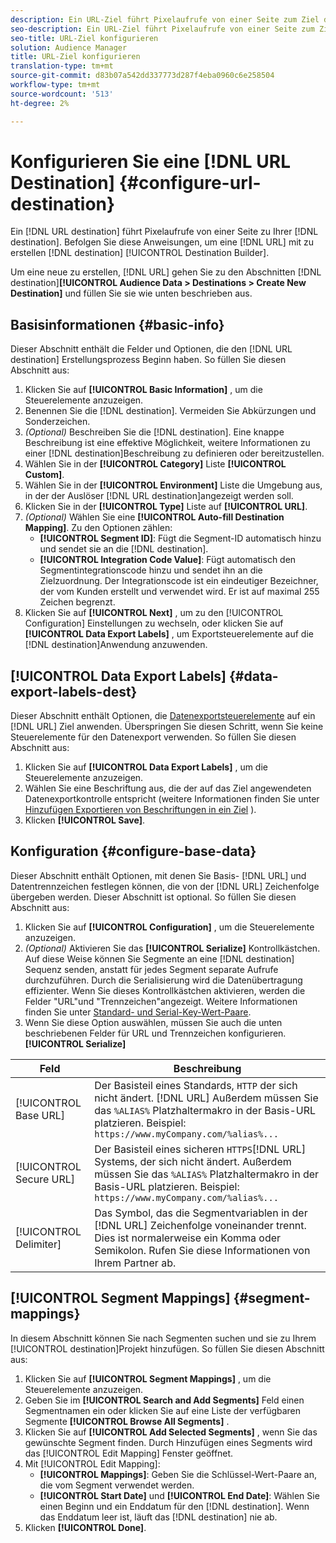```yaml
---
description: Ein URL-Ziel führt Pixelaufrufe von einer Seite zum Ziel durch. Befolgen Sie diese Anweisungen, um ein URL-Ziel mit dem Destination Builder zu erstellen.
seo-description: Ein URL-Ziel führt Pixelaufrufe von einer Seite zum Ziel durch. Befolgen Sie diese Anweisungen, um ein URL-Ziel mit dem Destination Builder zu erstellen.
seo-title: URL-Ziel konfigurieren
solution: Audience Manager
title: URL-Ziel konfigurieren
translation-type: tm+mt
source-git-commit: d83b07a542dd337773d287f4eba0960c6e258504
workflow-type: tm+mt
source-wordcount: '513'
ht-degree: 2%

---
```




# Konfigurieren Sie eine [!DNL URL Destination] {#configure-url-destination}

Ein [!DNL URL destination] führt Pixelaufrufe von einer Seite zu Ihrer [!DNL destination]. Befolgen Sie diese Anweisungen, um eine [!DNL URL] mit zu erstellen [!DNL destination] [!UICONTROL Destination Builder].

<!-- create-url-destination.xml -->

Um eine neue zu erstellen, [!DNL URL] gehen Sie zu den Abschnitten [!DNL destination]**[!UICONTROL Audience Data > Destinations > Create New Destination]** und füllen Sie sie wie unten beschrieben aus.

## Basisinformationen {#basic-info}

Dieser Abschnitt enthält die Felder und Optionen, die den [!DNL URL destination] Erstellungsprozess Beginn haben. So füllen Sie diesen Abschnitt aus:

1. Klicken Sie auf **[!UICONTROL Basic Information]** , um die Steuerelemente anzuzeigen.
2. Benennen Sie die [!DNL destination]. Vermeiden Sie Abkürzungen und Sonderzeichen.
3. *(Optional)* Beschreiben Sie die [!DNL destination]. Eine knappe Beschreibung ist eine effektive Möglichkeit, weitere Informationen zu einer [!DNL destination]Beschreibung zu definieren oder bereitzustellen.
4. Wählen Sie in der **[!UICONTROL Category]** Liste **[!UICONTROL Custom]**.
5. Wählen Sie in der **[!UICONTROL Environment]** Liste die Umgebung aus, in der der Auslöser [!DNL URL destination]angezeigt werden soll.
6. Klicken Sie in der **[!UICONTROL Type]** Liste auf **[!UICONTROL URL]**.
7. *(Optional)* Wählen Sie eine **[!UICONTROL Auto-fill Destination Mapping]**. Zu den Optionen zählen:
   * **[!UICONTROL Segment ID]**: Fügt die Segment-ID automatisch hinzu und sendet sie an die [!DNL destination].
   * **[!UICONTROL Integration Code Value]**: Fügt automatisch den Segmentintegrationscode hinzu und sendet ihn an die Zielzuordnung. Der Integrationscode ist ein eindeutiger Bezeichner, der vom Kunden erstellt und verwendet wird. Er ist auf maximal 255 Zeichen begrenzt.
8. Klicken Sie auf **[!UICONTROL Next]** , um zu den [!UICONTROL Configuration] Einstellungen zu wechseln, oder klicken Sie auf **[!UICONTROL Data Export Labels]** , um Exportsteuerelemente auf die [!DNL destination]Anwendung anzuwenden.

## [!UICONTROL Data Export Labels] {#data-export-labels-dest}

Dieser Abschnitt enthält Optionen, die [Datenexportsteuerelemente](../../features/data-export-controls.md) auf ein [!DNL URL] Ziel anwenden. Überspringen Sie diesen Schritt, wenn Sie keine Steuerelemente für den Datenexport verwenden. So füllen Sie diesen Abschnitt aus:

1. Klicken Sie auf **[!UICONTROL Data Export Labels]** , um die Steuerelemente anzuzeigen.
2. Wählen Sie eine Beschriftung aus, die der auf das Ziel angewendeten Datenexportkontrolle entspricht (weitere Informationen finden Sie unter [Hinzufügen Exportieren von Beschriftungen in ein Ziel](/help/using/features/destinations/add-data-export-labels.md) ).
3. Klicken **[!UICONTROL Save]**.

## Konfiguration {#configure-base-data}

Dieser Abschnitt enthält Optionen, mit denen Sie Basis- [!DNL URL] und Datentrennzeichen festlegen können, die von der [!DNL URL] Zeichenfolge übergeben werden. Dieser Abschnitt ist optional. So füllen Sie diesen Abschnitt aus:

1. Klicken Sie auf **[!UICONTROL Configuration]** , um die Steuerelemente anzuzeigen.
1. *(Optional)* Aktivieren Sie das **[!UICONTROL Serialize]** Kontrollkästchen.
Auf diese Weise können Sie Segmente an eine [!DNL destination] Sequenz senden, anstatt für jedes Segment separate Aufrufe durchzuführen. Durch die Serialisierung wird die Datenübertragung effizienter. Wenn Sie dieses Kontrollkästchen aktivieren, werden die Felder &quot;URL&quot;und &quot;Trennzeichen&quot;angezeigt. Weitere Informationen finden Sie unter [Standard- und Serial-Key-Wert-Paare](../../features/destinations/key-value-pairs.md).
1. Wenn Sie diese Option auswählen, müssen Sie auch die unten beschriebenen Felder für URL und Trennzeichen konfigurieren. **[!UICONTROL Serialize]**

| Feld | Beschreibung |
|--- |--- |
| [!UICONTROL Base URL] | Der Basisteil eines Standards, `HTTP` der sich nicht ändert. [!DNL URL] Außerdem müssen Sie das `%ALIAS%` Platzhaltermakro [](../../features/destinations/destination-macros.md#destination-macros-defined) in der Basis-URL platzieren. Beispiel: `https://www.myCompany.com/%alias%...` |
| [!UICONTROL Secure URL] | Der Basisteil eines sicheren `HTTPS`[!DNL URL] Systems, der sich nicht ändert. Außerdem müssen Sie das `%ALIAS%` Platzhaltermakro [](../../features/destinations/destination-macros.md#destination-macros-defined) in der Basis-URL platzieren. Beispiel: `https://www.myCompany.com/%alias%...` |
| [!UICONTROL Delimiter] | Das Symbol, das die Segmentvariablen in der [!DNL URL] Zeichenfolge voneinander trennt. Dies ist normalerweise ein Komma oder Semikolon. Rufen Sie diese Informationen von Ihrem Partner ab. |

## [!UICONTROL Segment Mappings] {#segment-mappings}

In diesem Abschnitt können Sie nach Segmenten suchen und sie zu Ihrem [!UICONTROL destination]Projekt hinzufügen. So füllen Sie diesen Abschnitt aus:

1. Klicken Sie auf **[!UICONTROL Segment Mappings]** , um die Steuerelemente anzuzeigen.
1. Geben Sie im **[!UICONTROL Search and Add Segments]** Feld einen Segmentnamen ein oder klicken Sie auf eine Liste der verfügbaren Segmente **[!UICONTROL Browse All Segments]** .
1. Klicken Sie auf **[!UICONTROL Add Selected Segments]** , wenn Sie das gewünschte Segment finden. Durch Hinzufügen eines Segments wird das [!UICONTROL Edit Mapping] Fenster geöffnet.
1. Mit [!UICONTROL Edit Mapping]:
   * **[!UICONTROL Mappings]**: Geben Sie die Schlüssel-Wert-Paare an, die vom Segment verwendet werden.
   * **[!UICONTROL Start Date]** und **[!UICONTROL End Date]**: Wählen Sie einen Beginn und ein Enddatum für den [!DNL destination]. Wenn das Enddatum leer ist, läuft das [!DNL destination] nie ab.
1. Klicken **[!UICONTROL Done]**.